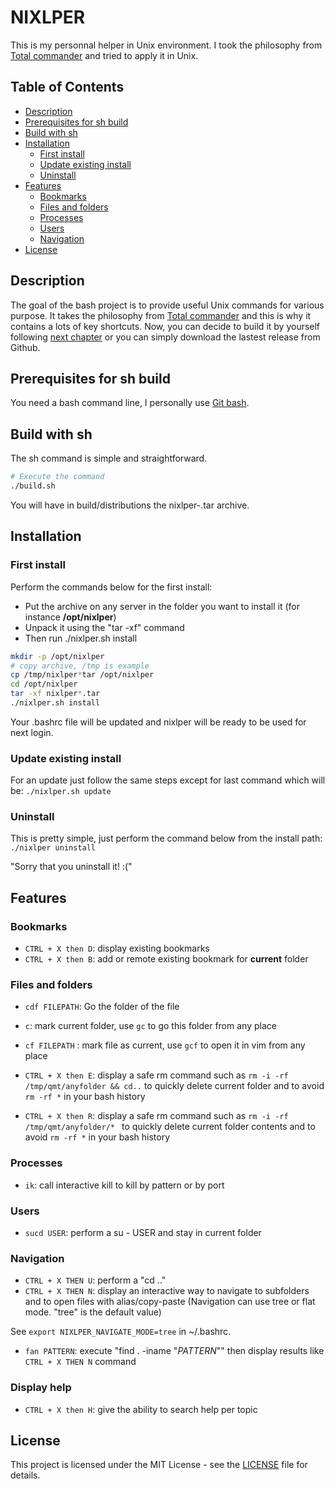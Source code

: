 # NIXLPER

This is my personnal helper in Unix environment. I took the philosophy from [Total commander](https://www.ghisler.com/accueil.htm) and tried to apply it in Unix.

## Table of Contents

- [Description](#description)
- [Prerequisites for sh build](#prerequisites-for-sh-build)
- [Build with sh](#build-with-sh)
- [Installation](#installation)
  - [First install](#first-install)
  - [Update existing install](#update-existing-install)
  - [Uninstall](#uninstall)
- [Features](#features)
  - [Bookmarks](#bookmarks)
  - [Files and folders](#files-and-folders)
  - [Processes](#processes)
  - [Users](#users)
  - [Navigation](#navigation)
- [License](#license)

## Description

The goal of the bash project is to provide useful Unix commands for various purpose. It takes the philosophy from [Total commander](https://www.ghisler.com/accueil.htm) 
and this is why it contains a lots of key shortcuts.
Now, you can decide to build it by yourself following [next chapter](#prerequisites-for-sh-build) or you can simply download the lastest release from Github.

## Prerequisites for sh build
You need a bash command line, I personally use [Git bash](https://git-scm.com/downloads). 

## Build with sh

The sh command is simple and straightforward.
```bash
# Execute the command
./build.sh
```
You will have in build/distributions the nixlper-<version>.tar archive.

## Installation

### First install

Perform the commands below for the first install:
- Put the archive on any server in the folder you want to install it (for instance **/opt/nixlper**)
- Unpack it using the "tar -xf" command
- Then run ./nixlper.sh install

```bash
mkdir -p /opt/nixlper
# copy archive, /tmp is example
cp /tmp/nixlper*tar /opt/nixlper
cd /opt/nixlper
tar -xf nixlper*.tar
./nixlper.sh install
```

Your .bashrc file will be updated and nixlper will be ready to be used for next login.

### Update existing install

For an update just follow the same steps except for last command which will be:
`./nixlper.sh update`

### Uninstall

This is pretty simple, just perform the command below from the install path:
`./nixlper uninstall`

"Sorry that you uninstall it! :("

## Features

### Bookmarks

- `CTRL + X then D`: display existing bookmarks
- `CTRL + X then B`: add or remote existing bookmark for **current** folder

### Files and folders

- `cdf FILEPATH`: Go the folder of the file


- `c`: mark current folder, use `gc` to go this folder from any place
- `cf FILEPATH` : mark file as current, use `gcf` to open it in vim from any place


- `CTRL + X then E`: display a safe rm command such as `rm -i -rf /tmp/qmt/anyfolder && cd..` to quickly delete current folder and to avoid `rm -rf *` in your bash history
- `CTRL + X then R`: display a safe rm command such as `rm -i -rf /tmp/qmt/anyfolder/* ` to quickly delete current folder contents and to avoid `rm -rf *` in your bash history

### Processes

- `ik`: call interactive kill to kill by pattern or by port

### Users

- `sucd USER`: perform a su - USER and stay in current folder

### Navigation

- `CTRL + X THEN U`: perform a "cd .."
- `CTRL + X THEN N`: display an interactive way to navigate to subfolders and to open files with alias/copy-paste
  (Navigation can use tree or flat mode. "tree" is the default value)

See ```export NIXLPER_NAVIGATE_MODE=tree``` in ~/.bashrc.

- `fan PATTERN`: execute "find . -iname "*PATTERN*"" then display results like `CTRL + X THEN N` command

### Display help

- `CTRL + X then H`: give the ability to search help per topic

## License

This project is licensed under the MIT License - see the [LICENSE](LICENSE) file for details.
